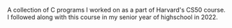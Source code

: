 A collection of C programs I worked on as a part of Harvard's CS50 course.
I followed along with this course in my senior year of highschool in 2022.
